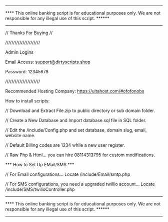 *********************************************************************
**** This online banking script is for educational purposes only. 
We are not responsible for any illegal use of this script. ******
********************************************************************

// Thanks For Buying //

//////////////////////

Admin Logins

Email Access: support@dirtyscripts.shop

Password: 12345678

//////////////////////

Recommended Hosting Company: https://ultahost.com/#ofofonobs

How to install scripts:

// Download and Extract File.zip to public directory or sub domain folder.

// Create a New Database and Import database.sql file in SQL folder.

// Edit the /include/Config.php and set database, domain slug, email, website name.

// Default Billing codes are 1234 while a new user register.

// Raw Php & Html... you can hire 08114313795 for custom modifications.



*** How to Set Up EMail/SMS ***

// For Email configurations... Locate /include/Email/smtp.php

// For SMS configurations, you need a upgraded twillio account... Locate /include/SMS/twilioController.php






*********************************************************************
**** This online banking script is for educational purposes only. 
We are not responsible for any illegal use of this script. ******
********************************************************************

